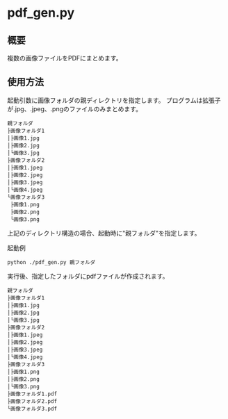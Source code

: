 # pdf_gen.py
## 概要
複数の画像ファイルをPDFにまとめます。
## 使用方法
起動引数に画像フォルダの親ディレクトリを指定します。
プログラムは拡張子が.jpg、.jpeg、.pngのファイルのみまとめます。
```
親フォルダ
├画像フォルダ1
│├画像1.jpg
│├画像2.jpg
│└画像3.jpg
├画像フォルダ2
│├画像1.jpeg
│├画像2.jpeg
│├画像3.jpeg
│└画像4.jpeg
└画像フォルダ3
 ├画像1.png
 ├画像2.png
 └画像3.png
```
上記のディレクトリ構造の場合、起動時に"親フォルダ"を指定します。

起動例
```
python ./pdf_gen.py 親フォルダ
```
実行後、指定したフォルダにpdfファイルが作成されます。
```
親フォルダ
├画像フォルダ1
│├画像1.jpg
│├画像2.jpg
│└画像3.jpg
├画像フォルダ2
│├画像1.jpeg
│├画像2.jpeg
│├画像3.jpeg
│└画像4.jpeg
├画像フォルダ3
│├画像1.png
│├画像2.png
│└画像3.png
├画像フォルダ1.pdf
├画像フォルダ2.pdf
└画像フォルダ3.pdf
```